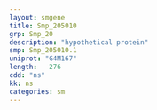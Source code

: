 ```yaml
---
layout: smgene
title: Smp_205010
grp: Smp_20
description: "hypothetical protein"
smp: Smp_205010.1
uniprot: "G4M167"
length:   276
cdd: "ns"
kk: ns
categories: sm
---
```

